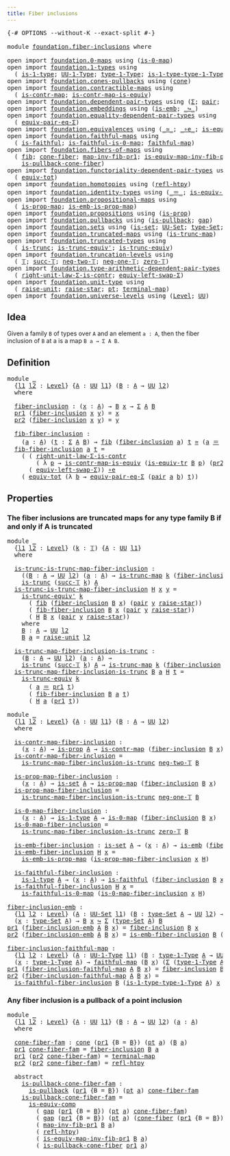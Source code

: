 ```yaml
---
title: Fiber inclusions
---
```


<pre class="Agda"><a id="42" class="Symbol">{-#</a> <a id="46" class="Keyword">OPTIONS</a> <a id="54" class="Pragma">--without-K</a> <a id="66" class="Pragma">--exact-split</a> <a id="80" class="Symbol">#-}</a>

<a id="85" class="Keyword">module</a> <a id="92" href="foundation.fiber-inclusions.html" class="Module">foundation.fiber-inclusions</a> <a id="120" class="Keyword">where</a>

<a id="127" class="Keyword">open</a> <a id="132" class="Keyword">import</a> <a id="139" href="foundation.0-maps.html" class="Module">foundation.0-maps</a> <a id="157" class="Keyword">using</a> <a id="163" class="Symbol">(</a><a id="164" href="foundation-core.0-maps.html#1181" class="Function">is-0-map</a><a id="172" class="Symbol">)</a>
<a id="174" class="Keyword">open</a> <a id="179" class="Keyword">import</a> <a id="186" href="foundation.1-types.html" class="Module">foundation.1-types</a> <a id="205" class="Keyword">using</a>
  <a id="213" class="Symbol">(</a> <a id="215" href="foundation-core.1-types.html#807" class="Function">is-1-type</a><a id="224" class="Symbol">;</a> <a id="226" href="foundation-core.1-types.html#873" class="Function">UU-1-Type</a><a id="235" class="Symbol">;</a> <a id="237" href="foundation-core.1-types.html#945" class="Function">type-1-Type</a><a id="248" class="Symbol">;</a> <a id="250" href="foundation-core.1-types.html#1022" class="Function">is-1-type-type-1-Type</a><a id="271" class="Symbol">)</a>
<a id="273" class="Keyword">open</a> <a id="278" class="Keyword">import</a> <a id="285" href="foundation.cones-pullbacks.html" class="Module">foundation.cones-pullbacks</a> <a id="312" class="Keyword">using</a> <a id="318" class="Symbol">(</a><a id="319" href="foundation-core.cones-pullbacks.html#1379" class="Function">cone</a><a id="323" class="Symbol">)</a>
<a id="325" class="Keyword">open</a> <a id="330" class="Keyword">import</a> <a id="337" href="foundation.contractible-maps.html" class="Module">foundation.contractible-maps</a> <a id="366" class="Keyword">using</a>
  <a id="374" class="Symbol">(</a> <a id="376" href="foundation-core.contractible-maps.html#1477" class="Function">is-contr-map</a><a id="388" class="Symbol">;</a> <a id="390" href="foundation-core.contractible-maps.html#3861" class="Function">is-contr-map-is-equiv</a><a id="411" class="Symbol">)</a>
<a id="413" class="Keyword">open</a> <a id="418" class="Keyword">import</a> <a id="425" href="foundation.dependent-pair-types.html" class="Module">foundation.dependent-pair-types</a> <a id="457" class="Keyword">using</a> <a id="463" class="Symbol">(</a><a id="464" href="foundation-core.dependent-pair-types.html#515" class="Record">Σ</a><a id="465" class="Symbol">;</a> <a id="467" href="foundation-core.dependent-pair-types.html#588" class="InductiveConstructor">pair</a><a id="471" class="Symbol">;</a> <a id="473" href="foundation-core.dependent-pair-types.html#605" class="Field">pr1</a><a id="476" class="Symbol">;</a> <a id="478" href="foundation-core.dependent-pair-types.html#617" class="Field">pr2</a><a id="481" class="Symbol">)</a>
<a id="483" class="Keyword">open</a> <a id="488" class="Keyword">import</a> <a id="495" href="foundation.embeddings.html" class="Module">foundation.embeddings</a> <a id="517" class="Keyword">using</a> <a id="523" class="Symbol">(</a><a id="524" href="foundation-core.embeddings.html#992" class="Function">is-emb</a><a id="530" class="Symbol">;</a> <a id="532" href="foundation-core.embeddings.html#1074" class="Function Operator">_↪_</a><a id="535" class="Symbol">)</a>
<a id="537" class="Keyword">open</a> <a id="542" class="Keyword">import</a> <a id="549" href="foundation.equality-dependent-pair-types.html" class="Module">foundation.equality-dependent-pair-types</a> <a id="590" class="Keyword">using</a>
  <a id="598" class="Symbol">(</a> <a id="600" href="foundation-core.equality-dependent-pair-types.html#2404" class="Function">equiv-pair-eq-Σ</a><a id="615" class="Symbol">)</a>
<a id="617" class="Keyword">open</a> <a id="622" class="Keyword">import</a> <a id="629" href="foundation.equivalences.html" class="Module">foundation.equivalences</a> <a id="653" class="Keyword">using</a> <a id="659" class="Symbol">(</a><a id="660" href="foundation-core.equivalences.html#1621" class="Function Operator">_≃_</a><a id="663" class="Symbol">;</a> <a id="665" href="foundation-core.equivalences.html#7869" class="Function Operator">_∘e_</a><a id="669" class="Symbol">;</a> <a id="671" href="foundation-core.equivalences.html#7197" class="Function">is-equiv-comp</a><a id="684" class="Symbol">)</a>
<a id="686" class="Keyword">open</a> <a id="691" class="Keyword">import</a> <a id="698" href="foundation.faithful-maps.html" class="Module">foundation.faithful-maps</a> <a id="723" class="Keyword">using</a>
  <a id="731" class="Symbol">(</a> <a id="733" href="foundation-core.faithful-maps.html#1690" class="Function">is-faithful</a><a id="744" class="Symbol">;</a> <a id="746" href="foundation-core.faithful-maps.html#3777" class="Function">is-faithful-is-0-map</a><a id="766" class="Symbol">;</a> <a id="768" href="foundation-core.faithful-maps.html#1780" class="Function">faithful-map</a><a id="780" class="Symbol">)</a>
<a id="782" class="Keyword">open</a> <a id="787" class="Keyword">import</a> <a id="794" href="foundation.fibers-of-maps.html" class="Module">foundation.fibers-of-maps</a> <a id="820" class="Keyword">using</a>
  <a id="828" class="Symbol">(</a> <a id="830" href="foundation-core.fibers-of-maps.html#942" class="Function">fib</a><a id="833" class="Symbol">;</a> <a id="835" href="foundation.fibers-of-maps.html#4777" class="Function">cone-fiber</a><a id="845" class="Symbol">;</a> <a id="847" href="foundation-core.fibers-of-maps.html#5864" class="Function">map-inv-fib-pr1</a><a id="862" class="Symbol">;</a> <a id="864" href="foundation-core.fibers-of-maps.html#6506" class="Function">is-equiv-map-inv-fib-pr1</a><a id="888" class="Symbol">;</a>
    <a id="894" href="foundation.fibers-of-maps.html#4952" class="Function">is-pullback-cone-fiber</a><a id="916" class="Symbol">)</a>
<a id="918" class="Keyword">open</a> <a id="923" class="Keyword">import</a> <a id="930" href="foundation.functoriality-dependent-pair-types.html" class="Module">foundation.functoriality-dependent-pair-types</a> <a id="976" class="Keyword">using</a>
  <a id="984" class="Symbol">(</a> <a id="986" href="foundation-core.functoriality-dependent-pair-types.html#7267" class="Function">equiv-tot</a><a id="995" class="Symbol">)</a>
<a id="997" class="Keyword">open</a> <a id="1002" class="Keyword">import</a> <a id="1009" href="foundation.homotopies.html" class="Module">foundation.homotopies</a> <a id="1031" class="Keyword">using</a> <a id="1037" class="Symbol">(</a><a id="1038" href="foundation-core.homotopies.html#741" class="Function">refl-htpy</a><a id="1047" class="Symbol">)</a>
<a id="1049" class="Keyword">open</a> <a id="1054" class="Keyword">import</a> <a id="1061" href="foundation.identity-types.html" class="Module">foundation.identity-types</a> <a id="1087" class="Keyword">using</a> <a id="1093" class="Symbol">(</a><a id="1094" href="foundation-core.identity-types.html#1865" class="Function Operator">_＝_</a><a id="1097" class="Symbol">;</a> <a id="1099" href="foundation.identity-types.html#3669" class="Function">is-equiv-tr</a><a id="1110" class="Symbol">)</a>
<a id="1112" class="Keyword">open</a> <a id="1117" class="Keyword">import</a> <a id="1124" href="foundation.propositional-maps.html" class="Module">foundation.propositional-maps</a> <a id="1154" class="Keyword">using</a>
  <a id="1162" class="Symbol">(</a> <a id="1164" href="foundation-core.propositional-maps.html#1276" class="Function">is-prop-map</a><a id="1175" class="Symbol">;</a> <a id="1177" href="foundation-core.propositional-maps.html#1550" class="Function">is-emb-is-prop-map</a><a id="1195" class="Symbol">)</a>
<a id="1197" class="Keyword">open</a> <a id="1202" class="Keyword">import</a> <a id="1209" href="foundation.propositions.html" class="Module">foundation.propositions</a> <a id="1233" class="Keyword">using</a> <a id="1239" class="Symbol">(</a><a id="1240" href="foundation-core.propositions.html#1309" class="Function">is-prop</a><a id="1247" class="Symbol">)</a>
<a id="1249" class="Keyword">open</a> <a id="1254" class="Keyword">import</a> <a id="1261" href="foundation.pullbacks.html" class="Module">foundation.pullbacks</a> <a id="1282" class="Keyword">using</a> <a id="1288" class="Symbol">(</a><a id="1289" href="foundation-core.pullbacks.html#3019" class="Function">is-pullback</a><a id="1300" class="Symbol">;</a> <a id="1302" href="foundation-core.pullbacks.html#2485" class="Function">gap</a><a id="1305" class="Symbol">)</a>
<a id="1307" class="Keyword">open</a> <a id="1312" class="Keyword">import</a> <a id="1319" href="foundation.sets.html" class="Module">foundation.sets</a> <a id="1335" class="Keyword">using</a> <a id="1341" class="Symbol">(</a><a id="1342" href="foundation-core.sets.html#1113" class="Function">is-set</a><a id="1348" class="Symbol">;</a> <a id="1350" href="foundation-core.sets.html#1190" class="Function">UU-Set</a><a id="1356" class="Symbol">;</a> <a id="1358" href="foundation-core.sets.html#1304" class="Function">type-Set</a><a id="1366" class="Symbol">;</a> <a id="1368" href="foundation-core.sets.html#1355" class="Function">is-set-type-Set</a><a id="1383" class="Symbol">)</a>
<a id="1385" class="Keyword">open</a> <a id="1390" class="Keyword">import</a> <a id="1397" href="foundation.truncated-maps.html" class="Module">foundation.truncated-maps</a> <a id="1423" class="Keyword">using</a> <a id="1429" class="Symbol">(</a><a id="1430" href="foundation-core.truncated-maps.html#1903" class="Function">is-trunc-map</a><a id="1442" class="Symbol">)</a>
<a id="1444" class="Keyword">open</a> <a id="1449" class="Keyword">import</a> <a id="1456" href="foundation.truncated-types.html" class="Module">foundation.truncated-types</a> <a id="1483" class="Keyword">using</a>
  <a id="1491" class="Symbol">(</a> <a id="1493" href="foundation-core.truncated-types.html#1741" class="Function">is-trunc</a><a id="1501" class="Symbol">;</a> <a id="1503" href="foundation-core.truncated-types.html#4901" class="Function">is-trunc-equiv&#39;</a><a id="1518" class="Symbol">;</a> <a id="1520" href="foundation-core.truncated-types.html#4374" class="Function">is-trunc-equiv</a><a id="1534" class="Symbol">)</a>
<a id="1536" class="Keyword">open</a> <a id="1541" class="Keyword">import</a> <a id="1548" href="foundation.truncation-levels.html" class="Module">foundation.truncation-levels</a> <a id="1577" class="Keyword">using</a>
  <a id="1585" class="Symbol">(</a> <a id="1587" href="foundation-core.truncation-levels.html#395" class="Datatype">𝕋</a><a id="1588" class="Symbol">;</a> <a id="1590" href="foundation-core.truncation-levels.html#432" class="InductiveConstructor">succ-𝕋</a><a id="1596" class="Symbol">;</a> <a id="1598" href="foundation-core.truncation-levels.html#416" class="InductiveConstructor">neg-two-𝕋</a><a id="1607" class="Symbol">;</a> <a id="1609" href="foundation-core.truncation-levels.html#448" class="Function">neg-one-𝕋</a><a id="1618" class="Symbol">;</a> <a id="1620" href="foundation-core.truncation-levels.html#492" class="Function">zero-𝕋</a><a id="1626" class="Symbol">)</a>
<a id="1628" class="Keyword">open</a> <a id="1633" class="Keyword">import</a> <a id="1640" href="foundation.type-arithmetic-dependent-pair-types.html" class="Module">foundation.type-arithmetic-dependent-pair-types</a> <a id="1688" class="Keyword">using</a>
  <a id="1696" class="Symbol">(</a> <a id="1698" href="foundation-core.type-arithmetic-dependent-pair-types.html#4314" class="Function">right-unit-law-Σ-is-contr</a><a id="1723" class="Symbol">;</a> <a id="1725" href="foundation-core.type-arithmetic-dependent-pair-types.html#10103" class="Function">equiv-left-swap-Σ</a><a id="1742" class="Symbol">)</a>
<a id="1744" class="Keyword">open</a> <a id="1749" class="Keyword">import</a> <a id="1756" href="foundation.unit-type.html" class="Module">foundation.unit-type</a> <a id="1777" class="Keyword">using</a>
  <a id="1785" class="Symbol">(</a> <a id="1787" href="foundation.unit-type.html#1727" class="Function">raise-unit</a><a id="1797" class="Symbol">;</a> <a id="1799" href="foundation.unit-type.html#1788" class="Function">raise-star</a><a id="1809" class="Symbol">;</a> <a id="1811" href="foundation.unit-type.html#1598" class="Function">pt</a><a id="1813" class="Symbol">;</a> <a id="1815" href="foundation.unit-type.html#1462" class="Function">terminal-map</a><a id="1827" class="Symbol">)</a>
<a id="1829" class="Keyword">open</a> <a id="1834" class="Keyword">import</a> <a id="1841" href="foundation.universe-levels.html" class="Module">foundation.universe-levels</a> <a id="1868" class="Keyword">using</a> <a id="1874" class="Symbol">(</a><a id="1875" href="Agda.Primitive.html#597" class="Postulate">Level</a><a id="1880" class="Symbol">;</a> <a id="1882" href="foundation-core.universe-levels.html#235" class="Primitive">UU</a><a id="1884" class="Symbol">)</a>
</pre>
## Idea

Given a family `B` of types over `A` and an element `a : A`, then the fiber inclusion of `B` at a is a map `B a → Σ A B`.

## Definition

<pre class="Agda"><a id="2046" class="Keyword">module</a> <a id="2053" href="foundation.fiber-inclusions.html#2053" class="Module">_</a>
  <a id="2057" class="Symbol">{</a><a id="2058" href="foundation.fiber-inclusions.html#2058" class="Bound">l1</a> <a id="2061" href="foundation.fiber-inclusions.html#2061" class="Bound">l2</a> <a id="2064" class="Symbol">:</a> <a id="2066" href="Agda.Primitive.html#597" class="Postulate">Level</a><a id="2071" class="Symbol">}</a> <a id="2073" class="Symbol">{</a><a id="2074" href="foundation.fiber-inclusions.html#2074" class="Bound">A</a> <a id="2076" class="Symbol">:</a> <a id="2078" href="foundation-core.universe-levels.html#235" class="Primitive">UU</a> <a id="2081" href="foundation.fiber-inclusions.html#2058" class="Bound">l1</a><a id="2083" class="Symbol">}</a> <a id="2085" class="Symbol">(</a><a id="2086" href="foundation.fiber-inclusions.html#2086" class="Bound">B</a> <a id="2088" class="Symbol">:</a> <a id="2090" href="foundation.fiber-inclusions.html#2074" class="Bound">A</a> <a id="2092" class="Symbol">→</a> <a id="2094" href="foundation-core.universe-levels.html#235" class="Primitive">UU</a> <a id="2097" href="foundation.fiber-inclusions.html#2061" class="Bound">l2</a><a id="2099" class="Symbol">)</a>
  <a id="2103" class="Keyword">where</a>
  
  <a id="2114" href="foundation.fiber-inclusions.html#2114" class="Function">fiber-inclusion</a> <a id="2130" class="Symbol">:</a> <a id="2132" class="Symbol">(</a><a id="2133" href="foundation.fiber-inclusions.html#2133" class="Bound">x</a> <a id="2135" class="Symbol">:</a> <a id="2137" href="foundation.fiber-inclusions.html#2074" class="Bound">A</a><a id="2138" class="Symbol">)</a> <a id="2140" class="Symbol">→</a> <a id="2142" href="foundation.fiber-inclusions.html#2086" class="Bound">B</a> <a id="2144" href="foundation.fiber-inclusions.html#2133" class="Bound">x</a> <a id="2146" class="Symbol">→</a> <a id="2148" href="foundation-core.dependent-pair-types.html#515" class="Record">Σ</a> <a id="2150" href="foundation.fiber-inclusions.html#2074" class="Bound">A</a> <a id="2152" href="foundation.fiber-inclusions.html#2086" class="Bound">B</a>
  <a id="2156" href="foundation-core.dependent-pair-types.html#605" class="Field">pr1</a> <a id="2160" class="Symbol">(</a><a id="2161" href="foundation.fiber-inclusions.html#2114" class="Function">fiber-inclusion</a> <a id="2177" href="foundation.fiber-inclusions.html#2177" class="Bound">x</a> <a id="2179" href="foundation.fiber-inclusions.html#2179" class="Bound">y</a><a id="2180" class="Symbol">)</a> <a id="2182" class="Symbol">=</a> <a id="2184" href="foundation.fiber-inclusions.html#2177" class="Bound">x</a>
  <a id="2188" href="foundation-core.dependent-pair-types.html#617" class="Field">pr2</a> <a id="2192" class="Symbol">(</a><a id="2193" href="foundation.fiber-inclusions.html#2114" class="Function">fiber-inclusion</a> <a id="2209" href="foundation.fiber-inclusions.html#2209" class="Bound">x</a> <a id="2211" href="foundation.fiber-inclusions.html#2211" class="Bound">y</a><a id="2212" class="Symbol">)</a> <a id="2214" class="Symbol">=</a> <a id="2216" href="foundation.fiber-inclusions.html#2211" class="Bound">y</a>

  <a id="2221" href="foundation.fiber-inclusions.html#2221" class="Function">fib-fiber-inclusion</a> <a id="2241" class="Symbol">:</a>
    <a id="2247" class="Symbol">(</a><a id="2248" href="foundation.fiber-inclusions.html#2248" class="Bound">a</a> <a id="2250" class="Symbol">:</a> <a id="2252" href="foundation.fiber-inclusions.html#2074" class="Bound">A</a><a id="2253" class="Symbol">)</a> <a id="2255" class="Symbol">(</a><a id="2256" href="foundation.fiber-inclusions.html#2256" class="Bound">t</a> <a id="2258" class="Symbol">:</a> <a id="2260" href="foundation-core.dependent-pair-types.html#515" class="Record">Σ</a> <a id="2262" href="foundation.fiber-inclusions.html#2074" class="Bound">A</a> <a id="2264" href="foundation.fiber-inclusions.html#2086" class="Bound">B</a><a id="2265" class="Symbol">)</a> <a id="2267" class="Symbol">→</a> <a id="2269" href="foundation-core.fibers-of-maps.html#942" class="Function">fib</a> <a id="2273" class="Symbol">(</a><a id="2274" href="foundation.fiber-inclusions.html#2114" class="Function">fiber-inclusion</a> <a id="2290" href="foundation.fiber-inclusions.html#2248" class="Bound">a</a><a id="2291" class="Symbol">)</a> <a id="2293" href="foundation.fiber-inclusions.html#2256" class="Bound">t</a> <a id="2295" href="foundation-core.equivalences.html#1621" class="Function Operator">≃</a> <a id="2297" class="Symbol">(</a><a id="2298" href="foundation.fiber-inclusions.html#2248" class="Bound">a</a> <a id="2300" href="foundation-core.identity-types.html#1865" class="Function Operator">＝</a> <a id="2302" href="foundation-core.dependent-pair-types.html#605" class="Field">pr1</a> <a id="2306" href="foundation.fiber-inclusions.html#2256" class="Bound">t</a><a id="2307" class="Symbol">)</a>
  <a id="2311" href="foundation.fiber-inclusions.html#2221" class="Function">fib-fiber-inclusion</a> <a id="2331" href="foundation.fiber-inclusions.html#2331" class="Bound">a</a> <a id="2333" href="foundation.fiber-inclusions.html#2333" class="Bound">t</a> <a id="2335" class="Symbol">=</a>
    <a id="2341" class="Symbol">(</a> <a id="2343" class="Symbol">(</a> <a id="2345" href="foundation-core.type-arithmetic-dependent-pair-types.html#4314" class="Function">right-unit-law-Σ-is-contr</a>
        <a id="2379" class="Symbol">(</a> <a id="2381" class="Symbol">λ</a> <a id="2383" href="foundation.fiber-inclusions.html#2383" class="Bound">p</a> <a id="2385" class="Symbol">→</a> <a id="2387" href="foundation-core.contractible-maps.html#3861" class="Function">is-contr-map-is-equiv</a> <a id="2409" class="Symbol">(</a><a id="2410" href="foundation.identity-types.html#3669" class="Function">is-equiv-tr</a> <a id="2422" href="foundation.fiber-inclusions.html#2086" class="Bound">B</a> <a id="2424" href="foundation.fiber-inclusions.html#2383" class="Bound">p</a><a id="2425" class="Symbol">)</a> <a id="2427" class="Symbol">(</a><a id="2428" href="foundation-core.dependent-pair-types.html#617" class="Field">pr2</a> <a id="2432" href="foundation.fiber-inclusions.html#2333" class="Bound">t</a><a id="2433" class="Symbol">)))</a> <a id="2437" href="foundation-core.equivalences.html#7869" class="Function Operator">∘e</a>
      <a id="2446" class="Symbol">(</a> <a id="2448" href="foundation-core.type-arithmetic-dependent-pair-types.html#10103" class="Function">equiv-left-swap-Σ</a><a id="2465" class="Symbol">))</a> <a id="2468" href="foundation-core.equivalences.html#7869" class="Function Operator">∘e</a>
    <a id="2475" class="Symbol">(</a> <a id="2477" href="foundation-core.functoriality-dependent-pair-types.html#7267" class="Function">equiv-tot</a> <a id="2487" class="Symbol">(λ</a> <a id="2490" href="foundation.fiber-inclusions.html#2490" class="Bound">b</a> <a id="2492" class="Symbol">→</a> <a id="2494" href="foundation-core.equality-dependent-pair-types.html#2404" class="Function">equiv-pair-eq-Σ</a> <a id="2510" class="Symbol">(</a><a id="2511" href="foundation-core.dependent-pair-types.html#588" class="InductiveConstructor">pair</a> <a id="2516" href="foundation.fiber-inclusions.html#2331" class="Bound">a</a> <a id="2518" href="foundation.fiber-inclusions.html#2490" class="Bound">b</a><a id="2519" class="Symbol">)</a> <a id="2521" href="foundation.fiber-inclusions.html#2333" class="Bound">t</a><a id="2522" class="Symbol">))</a>
</pre>
## Properties

### The fiber inclusions are truncated maps for any type family B if and only if A is truncated

<pre class="Agda"><a id="2646" class="Keyword">module</a> <a id="2653" href="foundation.fiber-inclusions.html#2653" class="Module">_</a>
  <a id="2657" class="Symbol">{</a><a id="2658" href="foundation.fiber-inclusions.html#2658" class="Bound">l1</a> <a id="2661" href="foundation.fiber-inclusions.html#2661" class="Bound">l2</a> <a id="2664" class="Symbol">:</a> <a id="2666" href="Agda.Primitive.html#597" class="Postulate">Level</a><a id="2671" class="Symbol">}</a> <a id="2673" class="Symbol">(</a><a id="2674" href="foundation.fiber-inclusions.html#2674" class="Bound">k</a> <a id="2676" class="Symbol">:</a> <a id="2678" href="foundation-core.truncation-levels.html#395" class="Datatype">𝕋</a><a id="2679" class="Symbol">)</a> <a id="2681" class="Symbol">{</a><a id="2682" href="foundation.fiber-inclusions.html#2682" class="Bound">A</a> <a id="2684" class="Symbol">:</a> <a id="2686" href="foundation-core.universe-levels.html#235" class="Primitive">UU</a> <a id="2689" href="foundation.fiber-inclusions.html#2658" class="Bound">l1</a><a id="2691" class="Symbol">}</a>
  <a id="2695" class="Keyword">where</a>
  
  <a id="2706" href="foundation.fiber-inclusions.html#2706" class="Function">is-trunc-is-trunc-map-fiber-inclusion</a> <a id="2744" class="Symbol">:</a>
    <a id="2750" class="Symbol">((</a><a id="2752" href="foundation.fiber-inclusions.html#2752" class="Bound">B</a> <a id="2754" class="Symbol">:</a> <a id="2756" href="foundation.fiber-inclusions.html#2682" class="Bound">A</a> <a id="2758" class="Symbol">→</a> <a id="2760" href="foundation-core.universe-levels.html#235" class="Primitive">UU</a> <a id="2763" href="foundation.fiber-inclusions.html#2661" class="Bound">l2</a><a id="2765" class="Symbol">)</a> <a id="2767" class="Symbol">(</a><a id="2768" href="foundation.fiber-inclusions.html#2768" class="Bound">a</a> <a id="2770" class="Symbol">:</a> <a id="2772" href="foundation.fiber-inclusions.html#2682" class="Bound">A</a><a id="2773" class="Symbol">)</a> <a id="2775" class="Symbol">→</a> <a id="2777" href="foundation-core.truncated-maps.html#1903" class="Function">is-trunc-map</a> <a id="2790" href="foundation.fiber-inclusions.html#2674" class="Bound">k</a> <a id="2792" class="Symbol">(</a><a id="2793" href="foundation.fiber-inclusions.html#2114" class="Function">fiber-inclusion</a> <a id="2809" href="foundation.fiber-inclusions.html#2752" class="Bound">B</a> <a id="2811" href="foundation.fiber-inclusions.html#2768" class="Bound">a</a><a id="2812" class="Symbol">))</a> <a id="2815" class="Symbol">→</a>
    <a id="2821" href="foundation-core.truncated-types.html#1741" class="Function">is-trunc</a> <a id="2830" class="Symbol">(</a><a id="2831" href="foundation-core.truncation-levels.html#432" class="InductiveConstructor">succ-𝕋</a> <a id="2838" href="foundation.fiber-inclusions.html#2674" class="Bound">k</a><a id="2839" class="Symbol">)</a> <a id="2841" href="foundation.fiber-inclusions.html#2682" class="Bound">A</a>
  <a id="2845" href="foundation.fiber-inclusions.html#2706" class="Function">is-trunc-is-trunc-map-fiber-inclusion</a> <a id="2883" href="foundation.fiber-inclusions.html#2883" class="Bound">H</a> <a id="2885" href="foundation.fiber-inclusions.html#2885" class="Bound">x</a> <a id="2887" href="foundation.fiber-inclusions.html#2887" class="Bound">y</a> <a id="2889" class="Symbol">=</a>
    <a id="2895" href="foundation-core.truncated-types.html#4901" class="Function">is-trunc-equiv&#39;</a> <a id="2911" href="foundation.fiber-inclusions.html#2674" class="Bound">k</a>
      <a id="2919" class="Symbol">(</a> <a id="2921" href="foundation-core.fibers-of-maps.html#942" class="Function">fib</a> <a id="2925" class="Symbol">(</a><a id="2926" href="foundation.fiber-inclusions.html#2114" class="Function">fiber-inclusion</a> <a id="2942" href="foundation.fiber-inclusions.html#3070" class="Function">B</a> <a id="2944" href="foundation.fiber-inclusions.html#2885" class="Bound">x</a><a id="2945" class="Symbol">)</a> <a id="2947" class="Symbol">(</a><a id="2948" href="foundation-core.dependent-pair-types.html#588" class="InductiveConstructor">pair</a> <a id="2953" href="foundation.fiber-inclusions.html#2887" class="Bound">y</a> <a id="2955" href="foundation.unit-type.html#1788" class="Function">raise-star</a><a id="2965" class="Symbol">))</a>
      <a id="2974" class="Symbol">(</a> <a id="2976" href="foundation.fiber-inclusions.html#2221" class="Function">fib-fiber-inclusion</a> <a id="2996" href="foundation.fiber-inclusions.html#3070" class="Function">B</a> <a id="2998" href="foundation.fiber-inclusions.html#2885" class="Bound">x</a> <a id="3000" class="Symbol">(</a><a id="3001" href="foundation-core.dependent-pair-types.html#588" class="InductiveConstructor">pair</a> <a id="3006" href="foundation.fiber-inclusions.html#2887" class="Bound">y</a> <a id="3008" href="foundation.unit-type.html#1788" class="Function">raise-star</a><a id="3018" class="Symbol">))</a>
      <a id="3027" class="Symbol">(</a> <a id="3029" href="foundation.fiber-inclusions.html#2883" class="Bound">H</a> <a id="3031" href="foundation.fiber-inclusions.html#3070" class="Function">B</a> <a id="3033" href="foundation.fiber-inclusions.html#2885" class="Bound">x</a> <a id="3035" class="Symbol">(</a><a id="3036" href="foundation-core.dependent-pair-types.html#588" class="InductiveConstructor">pair</a> <a id="3041" href="foundation.fiber-inclusions.html#2887" class="Bound">y</a> <a id="3043" href="foundation.unit-type.html#1788" class="Function">raise-star</a><a id="3053" class="Symbol">))</a>
    <a id="3060" class="Keyword">where</a>
    <a id="3070" href="foundation.fiber-inclusions.html#3070" class="Function">B</a> <a id="3072" class="Symbol">:</a> <a id="3074" href="foundation.fiber-inclusions.html#2682" class="Bound">A</a> <a id="3076" class="Symbol">→</a> <a id="3078" href="foundation-core.universe-levels.html#235" class="Primitive">UU</a> <a id="3081" href="foundation.fiber-inclusions.html#2661" class="Bound">l2</a>
    <a id="3088" href="foundation.fiber-inclusions.html#3070" class="Function">B</a> <a id="3090" href="foundation.fiber-inclusions.html#3090" class="Bound">a</a> <a id="3092" class="Symbol">=</a> <a id="3094" href="foundation.unit-type.html#1727" class="Function">raise-unit</a> <a id="3105" href="foundation.fiber-inclusions.html#2661" class="Bound">l2</a>

  <a id="3111" href="foundation.fiber-inclusions.html#3111" class="Function">is-trunc-map-fiber-inclusion-is-trunc</a> <a id="3149" class="Symbol">:</a>
    <a id="3155" class="Symbol">(</a><a id="3156" href="foundation.fiber-inclusions.html#3156" class="Bound">B</a> <a id="3158" class="Symbol">:</a> <a id="3160" href="foundation.fiber-inclusions.html#2682" class="Bound">A</a> <a id="3162" class="Symbol">→</a> <a id="3164" href="foundation-core.universe-levels.html#235" class="Primitive">UU</a> <a id="3167" href="foundation.fiber-inclusions.html#2661" class="Bound">l2</a><a id="3169" class="Symbol">)</a> <a id="3171" class="Symbol">(</a><a id="3172" href="foundation.fiber-inclusions.html#3172" class="Bound">a</a> <a id="3174" class="Symbol">:</a> <a id="3176" href="foundation.fiber-inclusions.html#2682" class="Bound">A</a><a id="3177" class="Symbol">)</a> <a id="3179" class="Symbol">→</a>
    <a id="3185" href="foundation-core.truncated-types.html#1741" class="Function">is-trunc</a> <a id="3194" class="Symbol">(</a><a id="3195" href="foundation-core.truncation-levels.html#432" class="InductiveConstructor">succ-𝕋</a> <a id="3202" href="foundation.fiber-inclusions.html#2674" class="Bound">k</a><a id="3203" class="Symbol">)</a> <a id="3205" href="foundation.fiber-inclusions.html#2682" class="Bound">A</a> <a id="3207" class="Symbol">→</a> <a id="3209" href="foundation-core.truncated-maps.html#1903" class="Function">is-trunc-map</a> <a id="3222" href="foundation.fiber-inclusions.html#2674" class="Bound">k</a> <a id="3224" class="Symbol">(</a><a id="3225" href="foundation.fiber-inclusions.html#2114" class="Function">fiber-inclusion</a> <a id="3241" href="foundation.fiber-inclusions.html#3156" class="Bound">B</a> <a id="3243" href="foundation.fiber-inclusions.html#3172" class="Bound">a</a><a id="3244" class="Symbol">)</a>
  <a id="3248" href="foundation.fiber-inclusions.html#3111" class="Function">is-trunc-map-fiber-inclusion-is-trunc</a> <a id="3286" href="foundation.fiber-inclusions.html#3286" class="Bound">B</a> <a id="3288" href="foundation.fiber-inclusions.html#3288" class="Bound">a</a> <a id="3290" href="foundation.fiber-inclusions.html#3290" class="Bound">H</a> <a id="3292" href="foundation.fiber-inclusions.html#3292" class="Bound">t</a> <a id="3294" class="Symbol">=</a>
    <a id="3300" href="foundation-core.truncated-types.html#4374" class="Function">is-trunc-equiv</a> <a id="3315" href="foundation.fiber-inclusions.html#2674" class="Bound">k</a>
      <a id="3323" class="Symbol">(</a> <a id="3325" href="foundation.fiber-inclusions.html#3288" class="Bound">a</a> <a id="3327" href="foundation-core.identity-types.html#1865" class="Function Operator">＝</a> <a id="3329" href="foundation-core.dependent-pair-types.html#605" class="Field">pr1</a> <a id="3333" href="foundation.fiber-inclusions.html#3292" class="Bound">t</a><a id="3334" class="Symbol">)</a>
      <a id="3342" class="Symbol">(</a> <a id="3344" href="foundation.fiber-inclusions.html#2221" class="Function">fib-fiber-inclusion</a> <a id="3364" href="foundation.fiber-inclusions.html#3286" class="Bound">B</a> <a id="3366" href="foundation.fiber-inclusions.html#3288" class="Bound">a</a> <a id="3368" href="foundation.fiber-inclusions.html#3292" class="Bound">t</a><a id="3369" class="Symbol">)</a>
      <a id="3377" class="Symbol">(</a> <a id="3379" href="foundation.fiber-inclusions.html#3290" class="Bound">H</a> <a id="3381" href="foundation.fiber-inclusions.html#3288" class="Bound">a</a> <a id="3383" class="Symbol">(</a><a id="3384" href="foundation-core.dependent-pair-types.html#605" class="Field">pr1</a> <a id="3388" href="foundation.fiber-inclusions.html#3292" class="Bound">t</a><a id="3389" class="Symbol">))</a>

<a id="3393" class="Keyword">module</a> <a id="3400" href="foundation.fiber-inclusions.html#3400" class="Module">_</a>
  <a id="3404" class="Symbol">{</a><a id="3405" href="foundation.fiber-inclusions.html#3405" class="Bound">l1</a> <a id="3408" href="foundation.fiber-inclusions.html#3408" class="Bound">l2</a> <a id="3411" class="Symbol">:</a> <a id="3413" href="Agda.Primitive.html#597" class="Postulate">Level</a><a id="3418" class="Symbol">}</a> <a id="3420" class="Symbol">{</a><a id="3421" href="foundation.fiber-inclusions.html#3421" class="Bound">A</a> <a id="3423" class="Symbol">:</a> <a id="3425" href="foundation-core.universe-levels.html#235" class="Primitive">UU</a> <a id="3428" href="foundation.fiber-inclusions.html#3405" class="Bound">l1</a><a id="3430" class="Symbol">}</a> <a id="3432" class="Symbol">(</a><a id="3433" href="foundation.fiber-inclusions.html#3433" class="Bound">B</a> <a id="3435" class="Symbol">:</a> <a id="3437" href="foundation.fiber-inclusions.html#3421" class="Bound">A</a> <a id="3439" class="Symbol">→</a> <a id="3441" href="foundation-core.universe-levels.html#235" class="Primitive">UU</a> <a id="3444" href="foundation.fiber-inclusions.html#3408" class="Bound">l2</a><a id="3446" class="Symbol">)</a>
  <a id="3450" class="Keyword">where</a>

  <a id="3459" href="foundation.fiber-inclusions.html#3459" class="Function">is-contr-map-fiber-inclusion</a> <a id="3488" class="Symbol">:</a>
    <a id="3494" class="Symbol">(</a><a id="3495" href="foundation.fiber-inclusions.html#3495" class="Bound">x</a> <a id="3497" class="Symbol">:</a> <a id="3499" href="foundation.fiber-inclusions.html#3421" class="Bound">A</a><a id="3500" class="Symbol">)</a> <a id="3502" class="Symbol">→</a> <a id="3504" href="foundation-core.propositions.html#1309" class="Function">is-prop</a> <a id="3512" href="foundation.fiber-inclusions.html#3421" class="Bound">A</a> <a id="3514" class="Symbol">→</a> <a id="3516" href="foundation-core.contractible-maps.html#1477" class="Function">is-contr-map</a> <a id="3529" class="Symbol">(</a><a id="3530" href="foundation.fiber-inclusions.html#2114" class="Function">fiber-inclusion</a> <a id="3546" href="foundation.fiber-inclusions.html#3433" class="Bound">B</a> <a id="3548" href="foundation.fiber-inclusions.html#3495" class="Bound">x</a><a id="3549" class="Symbol">)</a>
  <a id="3553" href="foundation.fiber-inclusions.html#3459" class="Function">is-contr-map-fiber-inclusion</a> <a id="3582" class="Symbol">=</a>
    <a id="3588" href="foundation.fiber-inclusions.html#3111" class="Function">is-trunc-map-fiber-inclusion-is-trunc</a> <a id="3626" href="foundation-core.truncation-levels.html#416" class="InductiveConstructor">neg-two-𝕋</a> <a id="3636" href="foundation.fiber-inclusions.html#3433" class="Bound">B</a>

  <a id="3641" href="foundation.fiber-inclusions.html#3641" class="Function">is-prop-map-fiber-inclusion</a> <a id="3669" class="Symbol">:</a>
    <a id="3675" class="Symbol">(</a><a id="3676" href="foundation.fiber-inclusions.html#3676" class="Bound">x</a> <a id="3678" class="Symbol">:</a> <a id="3680" href="foundation.fiber-inclusions.html#3421" class="Bound">A</a><a id="3681" class="Symbol">)</a> <a id="3683" class="Symbol">→</a> <a id="3685" href="foundation-core.sets.html#1113" class="Function">is-set</a> <a id="3692" href="foundation.fiber-inclusions.html#3421" class="Bound">A</a> <a id="3694" class="Symbol">→</a> <a id="3696" href="foundation-core.propositional-maps.html#1276" class="Function">is-prop-map</a> <a id="3708" class="Symbol">(</a><a id="3709" href="foundation.fiber-inclusions.html#2114" class="Function">fiber-inclusion</a> <a id="3725" href="foundation.fiber-inclusions.html#3433" class="Bound">B</a> <a id="3727" href="foundation.fiber-inclusions.html#3676" class="Bound">x</a><a id="3728" class="Symbol">)</a>
  <a id="3732" href="foundation.fiber-inclusions.html#3641" class="Function">is-prop-map-fiber-inclusion</a> <a id="3760" class="Symbol">=</a>
    <a id="3766" href="foundation.fiber-inclusions.html#3111" class="Function">is-trunc-map-fiber-inclusion-is-trunc</a> <a id="3804" href="foundation-core.truncation-levels.html#448" class="Function">neg-one-𝕋</a> <a id="3814" href="foundation.fiber-inclusions.html#3433" class="Bound">B</a>

  <a id="3819" href="foundation.fiber-inclusions.html#3819" class="Function">is-0-map-fiber-inclusion</a> <a id="3844" class="Symbol">:</a>
    <a id="3850" class="Symbol">(</a><a id="3851" href="foundation.fiber-inclusions.html#3851" class="Bound">x</a> <a id="3853" class="Symbol">:</a> <a id="3855" href="foundation.fiber-inclusions.html#3421" class="Bound">A</a><a id="3856" class="Symbol">)</a> <a id="3858" class="Symbol">→</a> <a id="3860" href="foundation-core.1-types.html#807" class="Function">is-1-type</a> <a id="3870" href="foundation.fiber-inclusions.html#3421" class="Bound">A</a> <a id="3872" class="Symbol">→</a> <a id="3874" href="foundation-core.0-maps.html#1181" class="Function">is-0-map</a> <a id="3883" class="Symbol">(</a><a id="3884" href="foundation.fiber-inclusions.html#2114" class="Function">fiber-inclusion</a> <a id="3900" href="foundation.fiber-inclusions.html#3433" class="Bound">B</a> <a id="3902" href="foundation.fiber-inclusions.html#3851" class="Bound">x</a><a id="3903" class="Symbol">)</a>
  <a id="3907" href="foundation.fiber-inclusions.html#3819" class="Function">is-0-map-fiber-inclusion</a> <a id="3932" class="Symbol">=</a>
    <a id="3938" href="foundation.fiber-inclusions.html#3111" class="Function">is-trunc-map-fiber-inclusion-is-trunc</a> <a id="3976" href="foundation-core.truncation-levels.html#492" class="Function">zero-𝕋</a> <a id="3983" href="foundation.fiber-inclusions.html#3433" class="Bound">B</a>

  <a id="3988" href="foundation.fiber-inclusions.html#3988" class="Function">is-emb-fiber-inclusion</a> <a id="4011" class="Symbol">:</a> <a id="4013" href="foundation-core.sets.html#1113" class="Function">is-set</a> <a id="4020" href="foundation.fiber-inclusions.html#3421" class="Bound">A</a> <a id="4022" class="Symbol">→</a> <a id="4024" class="Symbol">(</a><a id="4025" href="foundation.fiber-inclusions.html#4025" class="Bound">x</a> <a id="4027" class="Symbol">:</a> <a id="4029" href="foundation.fiber-inclusions.html#3421" class="Bound">A</a><a id="4030" class="Symbol">)</a> <a id="4032" class="Symbol">→</a> <a id="4034" href="foundation-core.embeddings.html#992" class="Function">is-emb</a> <a id="4041" class="Symbol">(</a><a id="4042" href="foundation.fiber-inclusions.html#2114" class="Function">fiber-inclusion</a> <a id="4058" href="foundation.fiber-inclusions.html#3433" class="Bound">B</a> <a id="4060" href="foundation.fiber-inclusions.html#4025" class="Bound">x</a><a id="4061" class="Symbol">)</a>
  <a id="4065" href="foundation.fiber-inclusions.html#3988" class="Function">is-emb-fiber-inclusion</a> <a id="4088" href="foundation.fiber-inclusions.html#4088" class="Bound">H</a> <a id="4090" href="foundation.fiber-inclusions.html#4090" class="Bound">x</a> <a id="4092" class="Symbol">=</a>
    <a id="4098" href="foundation-core.propositional-maps.html#1550" class="Function">is-emb-is-prop-map</a> <a id="4117" class="Symbol">(</a><a id="4118" href="foundation.fiber-inclusions.html#3641" class="Function">is-prop-map-fiber-inclusion</a> <a id="4146" href="foundation.fiber-inclusions.html#4090" class="Bound">x</a> <a id="4148" href="foundation.fiber-inclusions.html#4088" class="Bound">H</a><a id="4149" class="Symbol">)</a>

  <a id="4154" href="foundation.fiber-inclusions.html#4154" class="Function">is-faithful-fiber-inclusion</a> <a id="4182" class="Symbol">:</a>
    <a id="4188" href="foundation-core.1-types.html#807" class="Function">is-1-type</a> <a id="4198" href="foundation.fiber-inclusions.html#3421" class="Bound">A</a> <a id="4200" class="Symbol">→</a> <a id="4202" class="Symbol">(</a><a id="4203" href="foundation.fiber-inclusions.html#4203" class="Bound">x</a> <a id="4205" class="Symbol">:</a> <a id="4207" href="foundation.fiber-inclusions.html#3421" class="Bound">A</a><a id="4208" class="Symbol">)</a> <a id="4210" class="Symbol">→</a> <a id="4212" href="foundation-core.faithful-maps.html#1690" class="Function">is-faithful</a> <a id="4224" class="Symbol">(</a><a id="4225" href="foundation.fiber-inclusions.html#2114" class="Function">fiber-inclusion</a> <a id="4241" href="foundation.fiber-inclusions.html#3433" class="Bound">B</a> <a id="4243" href="foundation.fiber-inclusions.html#4203" class="Bound">x</a><a id="4244" class="Symbol">)</a>
  <a id="4248" href="foundation.fiber-inclusions.html#4154" class="Function">is-faithful-fiber-inclusion</a> <a id="4276" href="foundation.fiber-inclusions.html#4276" class="Bound">H</a> <a id="4278" href="foundation.fiber-inclusions.html#4278" class="Bound">x</a> <a id="4280" class="Symbol">=</a>
    <a id="4286" href="foundation-core.faithful-maps.html#3777" class="Function">is-faithful-is-0-map</a> <a id="4307" class="Symbol">(</a><a id="4308" href="foundation.fiber-inclusions.html#3819" class="Function">is-0-map-fiber-inclusion</a> <a id="4333" href="foundation.fiber-inclusions.html#4278" class="Bound">x</a> <a id="4335" href="foundation.fiber-inclusions.html#4276" class="Bound">H</a><a id="4336" class="Symbol">)</a>

<a id="fiber-inclusion-emb"></a><a id="4339" href="foundation.fiber-inclusions.html#4339" class="Function">fiber-inclusion-emb</a> <a id="4359" class="Symbol">:</a>
  <a id="4363" class="Symbol">{</a><a id="4364" href="foundation.fiber-inclusions.html#4364" class="Bound">l1</a> <a id="4367" href="foundation.fiber-inclusions.html#4367" class="Bound">l2</a> <a id="4370" class="Symbol">:</a> <a id="4372" href="Agda.Primitive.html#597" class="Postulate">Level</a><a id="4377" class="Symbol">}</a> <a id="4379" class="Symbol">(</a><a id="4380" href="foundation.fiber-inclusions.html#4380" class="Bound">A</a> <a id="4382" class="Symbol">:</a> <a id="4384" href="foundation-core.sets.html#1190" class="Function">UU-Set</a> <a id="4391" href="foundation.fiber-inclusions.html#4364" class="Bound">l1</a><a id="4393" class="Symbol">)</a> <a id="4395" class="Symbol">(</a><a id="4396" href="foundation.fiber-inclusions.html#4396" class="Bound">B</a> <a id="4398" class="Symbol">:</a> <a id="4400" href="foundation-core.sets.html#1304" class="Function">type-Set</a> <a id="4409" href="foundation.fiber-inclusions.html#4380" class="Bound">A</a> <a id="4411" class="Symbol">→</a> <a id="4413" href="foundation-core.universe-levels.html#235" class="Primitive">UU</a> <a id="4416" href="foundation.fiber-inclusions.html#4367" class="Bound">l2</a><a id="4418" class="Symbol">)</a> <a id="4420" class="Symbol">→</a>
  <a id="4424" class="Symbol">(</a><a id="4425" href="foundation.fiber-inclusions.html#4425" class="Bound">x</a> <a id="4427" class="Symbol">:</a> <a id="4429" href="foundation-core.sets.html#1304" class="Function">type-Set</a> <a id="4438" href="foundation.fiber-inclusions.html#4380" class="Bound">A</a><a id="4439" class="Symbol">)</a> <a id="4441" class="Symbol">→</a> <a id="4443" href="foundation.fiber-inclusions.html#4396" class="Bound">B</a> <a id="4445" href="foundation.fiber-inclusions.html#4425" class="Bound">x</a> <a id="4447" href="foundation-core.embeddings.html#1074" class="Function Operator">↪</a> <a id="4449" href="foundation-core.dependent-pair-types.html#515" class="Record">Σ</a> <a id="4451" class="Symbol">(</a><a id="4452" href="foundation-core.sets.html#1304" class="Function">type-Set</a> <a id="4461" href="foundation.fiber-inclusions.html#4380" class="Bound">A</a><a id="4462" class="Symbol">)</a> <a id="4464" href="foundation.fiber-inclusions.html#4396" class="Bound">B</a>
<a id="4466" href="foundation-core.dependent-pair-types.html#605" class="Field">pr1</a> <a id="4470" class="Symbol">(</a><a id="4471" href="foundation.fiber-inclusions.html#4339" class="Function">fiber-inclusion-emb</a> <a id="4491" href="foundation.fiber-inclusions.html#4491" class="Bound">A</a> <a id="4493" href="foundation.fiber-inclusions.html#4493" class="Bound">B</a> <a id="4495" href="foundation.fiber-inclusions.html#4495" class="Bound">x</a><a id="4496" class="Symbol">)</a> <a id="4498" class="Symbol">=</a> <a id="4500" href="foundation.fiber-inclusions.html#2114" class="Function">fiber-inclusion</a> <a id="4516" href="foundation.fiber-inclusions.html#4493" class="Bound">B</a> <a id="4518" href="foundation.fiber-inclusions.html#4495" class="Bound">x</a>
<a id="4520" href="foundation-core.dependent-pair-types.html#617" class="Field">pr2</a> <a id="4524" class="Symbol">(</a><a id="4525" href="foundation.fiber-inclusions.html#4339" class="Function">fiber-inclusion-emb</a> <a id="4545" href="foundation.fiber-inclusions.html#4545" class="Bound">A</a> <a id="4547" href="foundation.fiber-inclusions.html#4547" class="Bound">B</a> <a id="4549" href="foundation.fiber-inclusions.html#4549" class="Bound">x</a><a id="4550" class="Symbol">)</a> <a id="4552" class="Symbol">=</a> <a id="4554" href="foundation.fiber-inclusions.html#3988" class="Function">is-emb-fiber-inclusion</a> <a id="4577" href="foundation.fiber-inclusions.html#4547" class="Bound">B</a> <a id="4579" class="Symbol">(</a><a id="4580" href="foundation-core.sets.html#1355" class="Function">is-set-type-Set</a> <a id="4596" href="foundation.fiber-inclusions.html#4545" class="Bound">A</a><a id="4597" class="Symbol">)</a> <a id="4599" href="foundation.fiber-inclusions.html#4549" class="Bound">x</a>

<a id="fiber-inclusion-faithful-map"></a><a id="4602" href="foundation.fiber-inclusions.html#4602" class="Function">fiber-inclusion-faithful-map</a> <a id="4631" class="Symbol">:</a>
  <a id="4635" class="Symbol">{</a><a id="4636" href="foundation.fiber-inclusions.html#4636" class="Bound">l1</a> <a id="4639" href="foundation.fiber-inclusions.html#4639" class="Bound">l2</a> <a id="4642" class="Symbol">:</a> <a id="4644" href="Agda.Primitive.html#597" class="Postulate">Level</a><a id="4649" class="Symbol">}</a> <a id="4651" class="Symbol">(</a><a id="4652" href="foundation.fiber-inclusions.html#4652" class="Bound">A</a> <a id="4654" class="Symbol">:</a> <a id="4656" href="foundation-core.1-types.html#873" class="Function">UU-1-Type</a> <a id="4666" href="foundation.fiber-inclusions.html#4636" class="Bound">l1</a><a id="4668" class="Symbol">)</a> <a id="4670" class="Symbol">(</a><a id="4671" href="foundation.fiber-inclusions.html#4671" class="Bound">B</a> <a id="4673" class="Symbol">:</a> <a id="4675" href="foundation-core.1-types.html#945" class="Function">type-1-Type</a> <a id="4687" href="foundation.fiber-inclusions.html#4652" class="Bound">A</a> <a id="4689" class="Symbol">→</a> <a id="4691" href="foundation-core.universe-levels.html#235" class="Primitive">UU</a> <a id="4694" href="foundation.fiber-inclusions.html#4639" class="Bound">l2</a><a id="4696" class="Symbol">)</a> <a id="4698" class="Symbol">→</a>
  <a id="4702" class="Symbol">(</a><a id="4703" href="foundation.fiber-inclusions.html#4703" class="Bound">x</a> <a id="4705" class="Symbol">:</a> <a id="4707" href="foundation-core.1-types.html#945" class="Function">type-1-Type</a> <a id="4719" href="foundation.fiber-inclusions.html#4652" class="Bound">A</a><a id="4720" class="Symbol">)</a> <a id="4722" class="Symbol">→</a> <a id="4724" href="foundation-core.faithful-maps.html#1780" class="Function">faithful-map</a> <a id="4737" class="Symbol">(</a><a id="4738" href="foundation.fiber-inclusions.html#4671" class="Bound">B</a> <a id="4740" href="foundation.fiber-inclusions.html#4703" class="Bound">x</a><a id="4741" class="Symbol">)</a> <a id="4743" class="Symbol">(</a><a id="4744" href="foundation-core.dependent-pair-types.html#515" class="Record">Σ</a> <a id="4746" class="Symbol">(</a><a id="4747" href="foundation-core.1-types.html#945" class="Function">type-1-Type</a> <a id="4759" href="foundation.fiber-inclusions.html#4652" class="Bound">A</a><a id="4760" class="Symbol">)</a> <a id="4762" href="foundation.fiber-inclusions.html#4671" class="Bound">B</a><a id="4763" class="Symbol">)</a>
<a id="4765" href="foundation-core.dependent-pair-types.html#605" class="Field">pr1</a> <a id="4769" class="Symbol">(</a><a id="4770" href="foundation.fiber-inclusions.html#4602" class="Function">fiber-inclusion-faithful-map</a> <a id="4799" href="foundation.fiber-inclusions.html#4799" class="Bound">A</a> <a id="4801" href="foundation.fiber-inclusions.html#4801" class="Bound">B</a> <a id="4803" href="foundation.fiber-inclusions.html#4803" class="Bound">x</a><a id="4804" class="Symbol">)</a> <a id="4806" class="Symbol">=</a> <a id="4808" href="foundation.fiber-inclusions.html#2114" class="Function">fiber-inclusion</a> <a id="4824" href="foundation.fiber-inclusions.html#4801" class="Bound">B</a> <a id="4826" href="foundation.fiber-inclusions.html#4803" class="Bound">x</a>
<a id="4828" href="foundation-core.dependent-pair-types.html#617" class="Field">pr2</a> <a id="4832" class="Symbol">(</a><a id="4833" href="foundation.fiber-inclusions.html#4602" class="Function">fiber-inclusion-faithful-map</a> <a id="4862" href="foundation.fiber-inclusions.html#4862" class="Bound">A</a> <a id="4864" href="foundation.fiber-inclusions.html#4864" class="Bound">B</a> <a id="4866" href="foundation.fiber-inclusions.html#4866" class="Bound">x</a><a id="4867" class="Symbol">)</a> <a id="4869" class="Symbol">=</a>
  <a id="4873" href="foundation.fiber-inclusions.html#4154" class="Function">is-faithful-fiber-inclusion</a> <a id="4901" href="foundation.fiber-inclusions.html#4864" class="Bound">B</a> <a id="4903" class="Symbol">(</a><a id="4904" href="foundation-core.1-types.html#1022" class="Function">is-1-type-type-1-Type</a> <a id="4926" href="foundation.fiber-inclusions.html#4862" class="Bound">A</a><a id="4927" class="Symbol">)</a> <a id="4929" href="foundation.fiber-inclusions.html#4866" class="Bound">x</a>
</pre>
### Any fiber inclusion is a pullback of a point inclusion

<pre class="Agda"><a id="5004" class="Keyword">module</a> <a id="5011" href="foundation.fiber-inclusions.html#5011" class="Module">_</a>
  <a id="5015" class="Symbol">{</a><a id="5016" href="foundation.fiber-inclusions.html#5016" class="Bound">l1</a> <a id="5019" href="foundation.fiber-inclusions.html#5019" class="Bound">l2</a> <a id="5022" class="Symbol">:</a> <a id="5024" href="Agda.Primitive.html#597" class="Postulate">Level</a><a id="5029" class="Symbol">}</a> <a id="5031" class="Symbol">{</a><a id="5032" href="foundation.fiber-inclusions.html#5032" class="Bound">A</a> <a id="5034" class="Symbol">:</a> <a id="5036" href="foundation-core.universe-levels.html#235" class="Primitive">UU</a> <a id="5039" href="foundation.fiber-inclusions.html#5016" class="Bound">l1</a><a id="5041" class="Symbol">}</a> <a id="5043" class="Symbol">(</a><a id="5044" href="foundation.fiber-inclusions.html#5044" class="Bound">B</a> <a id="5046" class="Symbol">:</a> <a id="5048" href="foundation.fiber-inclusions.html#5032" class="Bound">A</a> <a id="5050" class="Symbol">→</a> <a id="5052" href="foundation-core.universe-levels.html#235" class="Primitive">UU</a> <a id="5055" href="foundation.fiber-inclusions.html#5019" class="Bound">l2</a><a id="5057" class="Symbol">)</a> <a id="5059" class="Symbol">(</a><a id="5060" href="foundation.fiber-inclusions.html#5060" class="Bound">a</a> <a id="5062" class="Symbol">:</a> <a id="5064" href="foundation.fiber-inclusions.html#5032" class="Bound">A</a><a id="5065" class="Symbol">)</a>
  <a id="5069" class="Keyword">where</a>
  
  <a id="5080" href="foundation.fiber-inclusions.html#5080" class="Function">cone-fiber-fam</a> <a id="5095" class="Symbol">:</a> <a id="5097" href="foundation-core.cones-pullbacks.html#1379" class="Function">cone</a> <a id="5102" class="Symbol">(</a><a id="5103" href="foundation-core.dependent-pair-types.html#605" class="Field">pr1</a> <a id="5107" class="Symbol">{</a><a id="5108" class="Argument">B</a> <a id="5110" class="Symbol">=</a> <a id="5112" href="foundation.fiber-inclusions.html#5044" class="Bound">B</a><a id="5113" class="Symbol">})</a> <a id="5116" class="Symbol">(</a><a id="5117" href="foundation.unit-type.html#1598" class="Function">pt</a> <a id="5120" href="foundation.fiber-inclusions.html#5060" class="Bound">a</a><a id="5121" class="Symbol">)</a> <a id="5123" class="Symbol">(</a><a id="5124" href="foundation.fiber-inclusions.html#5044" class="Bound">B</a> <a id="5126" href="foundation.fiber-inclusions.html#5060" class="Bound">a</a><a id="5127" class="Symbol">)</a>
  <a id="5131" href="foundation-core.dependent-pair-types.html#605" class="Field">pr1</a> <a id="5135" href="foundation.fiber-inclusions.html#5080" class="Function">cone-fiber-fam</a> <a id="5150" class="Symbol">=</a> <a id="5152" href="foundation.fiber-inclusions.html#2114" class="Function">fiber-inclusion</a> <a id="5168" href="foundation.fiber-inclusions.html#5044" class="Bound">B</a> <a id="5170" href="foundation.fiber-inclusions.html#5060" class="Bound">a</a>
  <a id="5174" href="foundation-core.dependent-pair-types.html#605" class="Field">pr1</a> <a id="5178" class="Symbol">(</a><a id="5179" href="foundation-core.dependent-pair-types.html#617" class="Field">pr2</a> <a id="5183" href="foundation.fiber-inclusions.html#5080" class="Function">cone-fiber-fam</a><a id="5197" class="Symbol">)</a> <a id="5199" class="Symbol">=</a> <a id="5201" href="foundation.unit-type.html#1462" class="Function">terminal-map</a>
  <a id="5216" href="foundation-core.dependent-pair-types.html#617" class="Field">pr2</a> <a id="5220" class="Symbol">(</a><a id="5221" href="foundation-core.dependent-pair-types.html#617" class="Field">pr2</a> <a id="5225" href="foundation.fiber-inclusions.html#5080" class="Function">cone-fiber-fam</a><a id="5239" class="Symbol">)</a> <a id="5241" class="Symbol">=</a> <a id="5243" href="foundation-core.homotopies.html#741" class="Function">refl-htpy</a>

  <a id="5256" class="Keyword">abstract</a>
    <a id="5269" href="foundation.fiber-inclusions.html#5269" class="Function">is-pullback-cone-fiber-fam</a> <a id="5296" class="Symbol">:</a>
      <a id="5304" href="foundation-core.pullbacks.html#3019" class="Function">is-pullback</a> <a id="5316" class="Symbol">(</a><a id="5317" href="foundation-core.dependent-pair-types.html#605" class="Field">pr1</a> <a id="5321" class="Symbol">{</a><a id="5322" class="Argument">B</a> <a id="5324" class="Symbol">=</a> <a id="5326" href="foundation.fiber-inclusions.html#5044" class="Bound">B</a><a id="5327" class="Symbol">})</a> <a id="5330" class="Symbol">(</a><a id="5331" href="foundation.unit-type.html#1598" class="Function">pt</a> <a id="5334" href="foundation.fiber-inclusions.html#5060" class="Bound">a</a><a id="5335" class="Symbol">)</a> <a id="5337" href="foundation.fiber-inclusions.html#5080" class="Function">cone-fiber-fam</a>
    <a id="5356" href="foundation.fiber-inclusions.html#5269" class="Function">is-pullback-cone-fiber-fam</a> <a id="5383" class="Symbol">=</a>
      <a id="5391" href="foundation-core.equivalences.html#7197" class="Function">is-equiv-comp</a>
        <a id="5413" class="Symbol">(</a> <a id="5415" href="foundation-core.pullbacks.html#2485" class="Function">gap</a> <a id="5419" class="Symbol">(</a><a id="5420" href="foundation-core.dependent-pair-types.html#605" class="Field">pr1</a> <a id="5424" class="Symbol">{</a><a id="5425" class="Argument">B</a> <a id="5427" class="Symbol">=</a> <a id="5429" href="foundation.fiber-inclusions.html#5044" class="Bound">B</a><a id="5430" class="Symbol">})</a> <a id="5433" class="Symbol">(</a><a id="5434" href="foundation.unit-type.html#1598" class="Function">pt</a> <a id="5437" href="foundation.fiber-inclusions.html#5060" class="Bound">a</a><a id="5438" class="Symbol">)</a> <a id="5440" href="foundation.fiber-inclusions.html#5080" class="Function">cone-fiber-fam</a><a id="5454" class="Symbol">)</a>
        <a id="5464" class="Symbol">(</a> <a id="5466" href="foundation-core.pullbacks.html#2485" class="Function">gap</a> <a id="5470" class="Symbol">(</a><a id="5471" href="foundation-core.dependent-pair-types.html#605" class="Field">pr1</a> <a id="5475" class="Symbol">{</a><a id="5476" class="Argument">B</a> <a id="5478" class="Symbol">=</a> <a id="5480" href="foundation.fiber-inclusions.html#5044" class="Bound">B</a><a id="5481" class="Symbol">})</a> <a id="5484" class="Symbol">(</a><a id="5485" href="foundation.unit-type.html#1598" class="Function">pt</a> <a id="5488" href="foundation.fiber-inclusions.html#5060" class="Bound">a</a><a id="5489" class="Symbol">)</a> <a id="5491" class="Symbol">(</a><a id="5492" href="foundation.fibers-of-maps.html#4777" class="Function">cone-fiber</a> <a id="5503" class="Symbol">(</a><a id="5504" href="foundation-core.dependent-pair-types.html#605" class="Field">pr1</a> <a id="5508" class="Symbol">{</a><a id="5509" class="Argument">B</a> <a id="5511" class="Symbol">=</a> <a id="5513" href="foundation.fiber-inclusions.html#5044" class="Bound">B</a><a id="5514" class="Symbol">})</a> <a id="5517" href="foundation.fiber-inclusions.html#5060" class="Bound">a</a><a id="5518" class="Symbol">))</a>
        <a id="5529" class="Symbol">(</a> <a id="5531" href="foundation-core.fibers-of-maps.html#5864" class="Function">map-inv-fib-pr1</a> <a id="5547" href="foundation.fiber-inclusions.html#5044" class="Bound">B</a> <a id="5549" href="foundation.fiber-inclusions.html#5060" class="Bound">a</a><a id="5550" class="Symbol">)</a>
        <a id="5560" class="Symbol">(</a> <a id="5562" href="foundation-core.homotopies.html#741" class="Function">refl-htpy</a><a id="5571" class="Symbol">)</a>
        <a id="5581" class="Symbol">(</a> <a id="5583" href="foundation-core.fibers-of-maps.html#6506" class="Function">is-equiv-map-inv-fib-pr1</a> <a id="5608" href="foundation.fiber-inclusions.html#5044" class="Bound">B</a> <a id="5610" href="foundation.fiber-inclusions.html#5060" class="Bound">a</a><a id="5611" class="Symbol">)</a>
        <a id="5621" class="Symbol">(</a> <a id="5623" href="foundation.fibers-of-maps.html#4952" class="Function">is-pullback-cone-fiber</a> <a id="5646" href="foundation-core.dependent-pair-types.html#605" class="Field">pr1</a> <a id="5650" href="foundation.fiber-inclusions.html#5060" class="Bound">a</a><a id="5651" class="Symbol">)</a>
</pre>